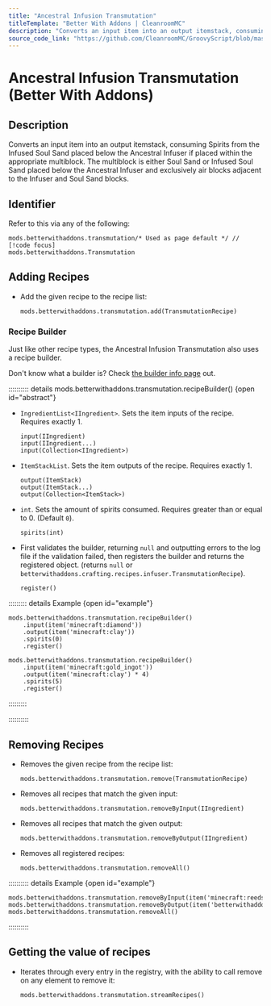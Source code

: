```yaml
---
title: "Ancestral Infusion Transmutation"
titleTemplate: "Better With Addons | CleanroomMC"
description: "Converts an input item into an output itemstack, consuming Spirits from the Infused Soul Sand placed below the Ancestral Infuser if placed within the appropriate multiblock. The multiblock is either Soul Sand or Infused Soul Sand placed below the Ancestral Infuser and exclusively air blocks adjacent to the Infuser and Soul Sand blocks."
source_code_link: "https://github.com/CleanroomMC/GroovyScript/blob/master/src/main/java/com/cleanroommc/groovyscript/compat/mods/betterwithaddons/Transmutation.java"
---
```


# Ancestral Infusion Transmutation (Better With Addons)

## Description

Converts an input item into an output itemstack, consuming Spirits from the Infused Soul Sand placed below the Ancestral Infuser if placed within the appropriate multiblock. The multiblock is either Soul Sand or Infused Soul Sand placed below the Ancestral Infuser and exclusively air blocks adjacent to the Infuser and Soul Sand blocks.

## Identifier

Refer to this via any of the following:

```groovy:no-line-numbers {1}
mods.betterwithaddons.transmutation/* Used as page default */ // [!code focus]
mods.betterwithaddons.Transmutation
```


## Adding Recipes

- Add the given recipe to the recipe list:

    ```groovy:no-line-numbers
    mods.betterwithaddons.transmutation.add(TransmutationRecipe)
    ```


### Recipe Builder

Just like other recipe types, the Ancestral Infusion Transmutation also uses a recipe builder.

Don't know what a builder is? Check [the builder info page](../../getting_started/builder.md) out.

:::::::::: details mods.betterwithaddons.transmutation.recipeBuilder() {open id="abstract"}
- `IngredientList<IIngredient>`. Sets the item inputs of the recipe. Requires exactly 1.

    ```groovy:no-line-numbers
    input(IIngredient)
    input(IIngredient...)
    input(Collection<IIngredient>)
    ```

- `ItemStackList`. Sets the item outputs of the recipe. Requires exactly 1.

    ```groovy:no-line-numbers
    output(ItemStack)
    output(ItemStack...)
    output(Collection<ItemStack>)
    ```

- `int`. Sets the amount of spirits consumed. Requires greater than or equal to 0. (Default `0`).

    ```groovy:no-line-numbers
    spirits(int)
    ```

- First validates the builder, returning `null` and outputting errors to the log file if the validation failed, then registers the builder and returns the registered object. (returns `null` or `betterwithaddons.crafting.recipes.infuser.TransmutationRecipe`).

    ```groovy:no-line-numbers
    register()
    ```

::::::::: details Example {open id="example"}
```groovy:no-line-numbers
mods.betterwithaddons.transmutation.recipeBuilder()
    .input(item('minecraft:diamond'))
    .output(item('minecraft:clay'))
    .spirits(0)
    .register()

mods.betterwithaddons.transmutation.recipeBuilder()
    .input(item('minecraft:gold_ingot'))
    .output(item('minecraft:clay') * 4)
    .spirits(5)
    .register()
```

:::::::::

::::::::::

## Removing Recipes

- Removes the given recipe from the recipe list:

    ```groovy:no-line-numbers
    mods.betterwithaddons.transmutation.remove(TransmutationRecipe)
    ```

- Removes all recipes that match the given input:

    ```groovy:no-line-numbers
    mods.betterwithaddons.transmutation.removeByInput(IIngredient)
    ```

- Removes all recipes that match the given output:

    ```groovy:no-line-numbers
    mods.betterwithaddons.transmutation.removeByOutput(IIngredient)
    ```

- Removes all registered recipes:

    ```groovy:no-line-numbers
    mods.betterwithaddons.transmutation.removeAll()
    ```

:::::::::: details Example {open id="example"}
```groovy:no-line-numbers
mods.betterwithaddons.transmutation.removeByInput(item('minecraft:reeds'))
mods.betterwithaddons.transmutation.removeByOutput(item('betterwithaddons:crop_rice'))
mods.betterwithaddons.transmutation.removeAll()
```

::::::::::

## Getting the value of recipes

- Iterates through every entry in the registry, with the ability to call remove on any element to remove it:

    ```groovy:no-line-numbers
    mods.betterwithaddons.transmutation.streamRecipes()
    ```
